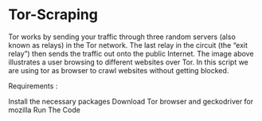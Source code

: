 # Tor-Scraping 
Tor works by sending your traffic through three random servers (also known as relays) in the Tor network. The last relay in the circuit (the “exit relay”) then sends the traffic out onto the public Internet. The image above illustrates a user browsing to different websites over Tor.
In this script we are using tor as browser to crawl websites without getting blocked.

Requirements : 

Install the necessary packages
Download Tor browser and geckodriver for mozilla 
Run The Code
